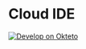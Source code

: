 # Cloud IDE

[![Develop on Okteto](https://okteto.com/develop-okteto.svg)](https://cloud.okteto.com/deploy)